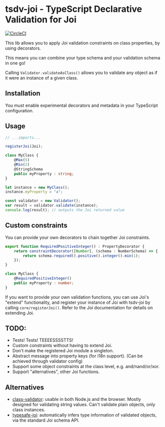 # tsdv-joi - TypeScript Declarative Validation for Joi

[![CircleCI](https://circleci.com/gh/laurence-myers/tsdv-joi.svg?style=shield)](https://circleci.com/gh/laurence-myers/tsdv-joi)

This lib allows you to apply Joi validation constraints on class properties, by using decorators.

This means you can combine your type schema and your validation schema in one go!

Calling `Validator.validateAsClass()` allows you to validate any object as if it were an instance of a given class.

## Installation

You must enable experimental decorators and metadata in your TypeScript configuration.

## Usage

```typescript
// ...imports...

registerJoi(Joi);

class MyClass {
	@Max(5)
	@Min(2)
	@StringSchema
	public myProperty : string;
}

let instance = new MyClass();
instance.myProperty = "a";

const validator = new Validator();
var result = validator.validate(instance);
console.log(result); // outputs the Joi returned value
```

## Custom constraints

You can provide your own decorators to chain together Joi constraints.

```typescript
export function RequiredPositiveInteger() : PropertyDecorator {
    return constraintDecorator([Number], (schema : NumberSchema) => {
        return schema.required().positive().integer().min(1);
    });
}

class MyClass {
    @RequiredPositiveInteger()
    public myProperty : number;
}
```

If you want to provide your own validation functions, you can use Joi's "extend" functionality, and register your
instance of Joi with tsdv-joi by calling `core/registerJoi()`. Refer to the Joi documentation for details on extending
Joi.

## TODO:

- Tests! Tests! TEEEESSSSTTS!
- Custom constraints without having to extend Joi.
- Don't make the registered Joi module a singleton.
- Abstract message into property keys (for i18n support). (Can be achieved through validator config)
- Support some object constraints at the class level, e.g. and/nand/or/xor.
- Support "alternatives", other Joi functions.

## Alternatives

- [class-validator](https://github.com/typestack/class-validator): usable in both Node.js and the browser. Mostly designed for validating string values. Can't validate plain objects, only class instances.
- [typesafe-joi](https://github.com/hjkcai/typesafe-joi): automatically infers type information of validated objects, via the standard Joi schema API.
